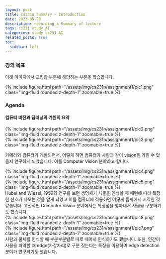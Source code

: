 ```yaml
---
layout: post
title: cs231n Summary - Introduction
date: 2023-05-28
description: recording_a Summary of lecture
tags: cs231 study AI
categories: study cs231 AI
related_posts: True
toc:
  sidebar: left
---
```


### 강의 목표

아래 이미지에서 교집합 부분에 해당하는 부분을 학습합니다.

<div class="row mt-3">
    <div class="col-sm mt-3 mt-md-0">
        {% include figure.html path="/assets/img/cs231n/assignment1/pic1.png" class="img-fluid rounded z-depth-1" zoomable=true %}
    </div>
    
</div>


### Agenda
#### 컴퓨터 비전과 딥러닝의 기원의 요약

<div class="row mt-3">
    <div class="col-sm mt-3 mt-md-0">
        {% include figure.html path="/assets/img/cs231n/assignment1/pic2.png" class="img-fluid rounded z-depth-1" zoomable=true %}
    </div>
    <div class="col-sm mt-3 mt-md-0">
        {% include figure.html path="/assets/img/cs231n/assignment1/pic3.png" class="img-fluid rounded z-depth-1" zoomable=true %}
    </div>
</div>

카메라와 컴퓨터가 개발되면서, 어떻게 하면 컴퓨터가 사람과 같이 vision을 가질 수 있을지 연구하게 되었습니다.
이를 Computer Vision 분야라고 합니다.

<div class="row mt-3">
    <div class="col-sm mt-3 mt-md-0">
        {% include figure.html path="/assets/img/cs231n/assignment1/pic4.png" class="img-fluid rounded z-depth-1" zoomable=true %}
    </div>
    <div class="col-sm mt-3 mt-md-0">
        {% include figure.html path="/assets/img/cs231n/assignment1/pic5.png" class="img-fluid rounded z-depth-1" zoomable=true %}
    </div>
</div>
Hubel and Wiesel, 1959의 연구를 보면 생명체가 사물을 인식할 때 패턴에 따라 특정한 신호가 나오는 것을
알게 되었고 이를 컴퓨터에 적용하면 어떻게 될까에서 시작한 것 같습니다. 고전적인 Computer Vision
분야에서는 특징점을 찾아내서 사물을 구분하기도 했습니다.

<div class="row mt-3">
    <div class="col-sm mt-3 mt-md-0">
        {% include figure.html path="/assets/img/cs231n/assignment1/pic8.png" class="img-fluid rounded z-depth-1" zoomable=true %}
    </div>
    <div class="col-sm mt-3 mt-md-0">
        {% include figure.html path="/assets/img/cs231n/assignment1/pic7.png" class="img-fluid rounded z-depth-1" zoomable=true %}
    </div>
</div>
사람과 물체를 인식할 때 부분부분별로 따로 떼어서 인식하기도 했습니다. 또한, 인간이 사물을 파악할 때 edge(가장자리)로 구분 짓는다는 특징을 이용하여 edge detection 분야가 연구되기도 했습니다.
